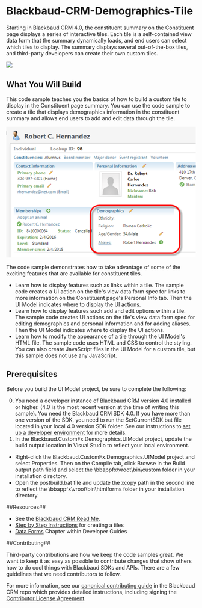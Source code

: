 Blackbaud-CRM-Demographics-Tile
==============================

Starting in Blackbaud CRM 4.0, the constituent summary on the Constituent page displays a series of interactive tiles. Each tile is a self-contained view data form that the summary  dynamically loads, and end users can select which tiles to display. The summary displays several out-of-the-box tiles, and third-party developers can create their own custom tiles.

![](https://github.com/blackbaud-community/Blackbaud-CRM/blob/gh-pages/images/ConstituentTile.png)

## What You Will Build ##

This code sample teaches you the basics of how to build a custom tile to display in the Constituent page summary. 
You can use the code sample to create a tile that displays demographics information in the constituent summary and allows end users to add and edit data through the tile.

![](https://github.com/blackbaud-community/Blackbaud-CRM/blob/gh-pages/images/ConstituentTileDemographics.png)

The code sample demonstrates how to take advantage of some of the exciting features that are available for constituent tiles.
* Learn how to display features such as links within a tile. The sample code creates a UI action on the tile's view data form spec for links to more information on the Constituent page's Personal Info tab. Then the UI Model indicates where to display the UI actions. 
* Learn how to display features such add and edit options within a tile. The sample code creates UI actions on the tile's view data form spec for editing demographics and personal information and for adding aliases. Then the UI Model indicates where to display the UI actions.
* Learn how to modify the appearance of a tile through the UI Model's HTML file. The sample code uses HTML and CSS to control the styling. You can also create JavaScript files in the UI Model for a custom tile, but this sample does not use any JavaScript.

## Prerequisites ##

Before you build the UI Model project, be sure to complete the following:

0. You need a developer instance of Blackbaud CRM version 4.0 installed or higher. (4.0 is the most recent version at the time of writing this sample). You need the Blackbaud CRM SDK 4.0. If you have more than one version of the SDK, you need to run the SetCurrentSDK.bat file located in your local 4.0 version SDK folder. See our instructions to [set up a developer environment](https://www.blackbaud.com/files/support/guides/infinitydevguide/infsdk-developer-help.htm#../Subsystems/infintro-developer-help/Content/coBlackbaudCRMSDKDevEnvSetup.htm%3FTocPath%3DGet%20Started%7C_____6) for more details. 
0. In the Blackbaud.CustomFx.Demographics.UIModel project, update the build output location in Visual Studio to reflect your local environment. 
 - Right-click the Blackbaud.CustomFx.Demographics.UIModel project and select Properties. Then on the Compile tab, click Browse in the Build output path field and select the \bbappfx\vroot\bin\custom folder in your installation directory. 
 - Open the postbuild.bat file and update the xcopy path in the second line to reflect the \bbappfx\vroot\bin\htmlforms folder in your installation directory.

##Resources##
* See the [Blackbaud CRM Read Me](https://github.com/blackbaud-community/Blackbaud-CRM/blob/master/README.md). 
* [Step by Step Instructions](https://www.blackbaud.com/files/support/guides/infinitydevguide/infsdk-developer-help.htm#../Subsystems/data-forms/Content/data-forms/view-data-forms-tiles.htm) for creating a tiles
* [Data Forms](https://www.blackbaud.com/files/support/guides/infinitydevguide/infsdk-developer-help.htm#../Subsystems/data-forms/Content/data-forms/welcome-data-forms.htm) Chapter within Developer Guides


##Contributing##

Third-party contributions are how we keep the code samples great. We want to keep it as easy as possible to contribute changes that show others how to do cool things with Blackbaud SDKs and APIs. There are a few guidelines that we need contributors to follow.

For more information, see our [canonical contributing guide](https://github.com/bbBobbyEarl/Blackbaud-CRM/blob/master/CONTRIBUTING.md) in the Blackbaud CRM repo which provides detailed instructions, including signing the [Contributor License Agreement](http://developer.blackbaud.com/cla).
